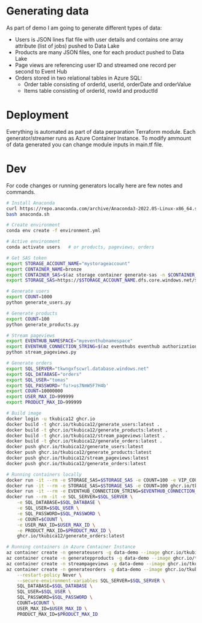 # Generating data
As part of demo I am going to generate different types of data:
- Users is JSON lines flat file with user details and contains one array attribute (list of jobs) pushed to Data Lake
- Products are many JSON files, one for each product pushed to Data Lake
- Page views are referencing user ID and streamed one record per second to Event Hub
- Orders stored in two relational tables in Azure SQL:
  - Order table consisting of orderId, userId, orderDate and orderValue
  - Items table consisting of orderId, rowId and productId 

# Deployment
Everything is automated as part of data perparation Terraform module. Each generator/streamer runs as Azure Container Instance. To modify ammount of data generated you can change module inputs in main.tf file.

# Dev
For code changes or running generators locally here are few notes and commands.

```bash
# Install Anaconda
curl https://repo.anaconda.com/archive/Anaconda3-2022.05-Linux-x86_64.sh -o anaconda.sh
bash anaconda.sh

# Create environment
conda env create -f environment.yml

# Active environment
conda activate users   # or products, pageviews, orders

# Get SAS token
export STORAGE_ACCOUNT_NAME="mystorageaccount"
export CONTAINER_NAME=bronze
export CONTAINER_SAS=$(az storage container generate-sas -n $CONTAINER_NAME --account-name $STORAGE_ACCOUNT_NAME --expiry 2037-12-31T23:59:59Z --permissions rwl --https-only -o tsv)
export STORAGE_SAS=https://$STORAGE_ACCOUNT_NAME.dfs.core.windows.net/${CONTAINER_NAME}?${CONTAINER_SAS}

# Generate users
export COUNT=1000
python generate_users.py

# Generate products
export COUNT=100
python generate_products.py

# Stream pageviews
export EVENTHUB_NAMESPACE="myeventhubnamespace"
export EVENTHUB_CONNECTION_STRING=$(az eventhubs eventhub authorization-rule keys list -g datademo --namespace-name $EVENTHUB_NAMESPACE --eventhub-name pageviews -n pageviewsSender --query primaryConnectionString -o tsv)
python stream_pageviews.py

# Generate orders
export SQL_SERVER="tkwngxfscwrl.database.windows.net"
export SQL_DATABASE="orders"
export SQL_USER="tomas"
export SQL_PASSWORD='fu!>us7NmW5F7H4b'
export COUNT=10000000
export USER_MAX_ID=999999
export PRODUCT_MAX_ID=999999

# Build image
docker login -u tkubica12 ghcr.io
docker build -t ghcr.io/tkubica12/generate_users:latest .
docker build -t ghcr.io/tkubica12/generate_products:latest .
docker build -t ghcr.io/tkubica12/stream_pageviews:latest .
docker build -t ghcr.io/tkubica12/generate_orders:latest .
docker push ghcr.io/tkubica12/generate_users:latest
docker push ghcr.io/tkubica12/generate_products:latest
docker push ghcr.io/tkubica12/stream_pageviews:latest
docker push ghcr.io/tkubica12/generate_orders:latest

# Running containers locally
docker run -it --rm -e STORAGE_SAS=$STORAGE_SAS -e COUNT=100 -e VIP_COUNT=10 ghcr.io/tkubica12/generate_users:latest
docker run -it --rm -e STORAGE_SAS=$STORAGE_SAS -e COUNT=100 ghcr.io/tkubica12/generate_users:latest
docker run -it --rm -e EVENTHUB_CONNECTION_STRING=$EVENTHUB_CONNECTION_STRING -e EVENTHUB_NAMESPACE=$EVENTHUB_NAMESPACE ghcr.io/tkubica12/stream_pageviews:latest
docker run --rm -it -e SQL_SERVER=$SQL_SERVER \
    -e SQL_DATABASE=$SQL_DATABASE \
    -e SQL_USER=$SQL_USER \
    -e SQL_PASSWORD=$SQL_PASSWORD \
    -e COUNT=$COUNT \
    -e USER_MAX_ID=$USER_MAX_ID \
    -e PRODUCT_MAX_ID=$PRODUCT_MAX_ID \
    ghcr.io/tkubica12/generate_orders:latest

# Running containers in Azure Container Instance
az container create -n generateusers -g data-demo --image ghcr.io/tkubica12/generate_users:latest --restart-policy Never --secure-environment-variables STORAGE_SAS=$STORAGE_SAS COUNT=1000000
az container create -n generatepproducts -g data-demo --image ghcr.io/tkubica12/generate_products:latest --restart-policy Never --secure-environment-variables STORAGE_SAS=$STORAGE_SAS COUNT=1
az container create -n streampageviews -g data-demo --image ghcr.io/tkubica12/stream_pageviews:latest --restart-policy Always --secure-environment-variables EVENTHUB_NAMESPACE=$EVENTHUB_NAMESPACE EVENTHUB_CONNECTION_STRING=$EVENTHUB_CONNECTION_STRING
az container create -n generateorders -g data-demo --image ghcr.io/tkubica12/generate_orders:latest \
    --restart-policy Never \
    --secure-environment-variables SQL_SERVER=$SQL_SERVER \
    SQL_DATABASE=$SQL_DATABASE \
    SQL_USER=$SQL_USER \
    SQL_PASSWORD=$SQL_PASSWORD \
    COUNT=$COUNT \
    USER_MAX_ID=$USER_MAX_ID \
    PRODUCT_MAX_ID=$PRODUCT_MAX_ID
```


